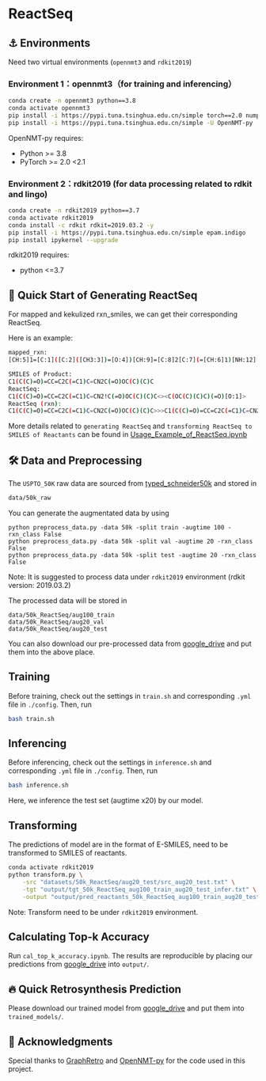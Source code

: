 # ReactSeq

## :anchor: Environments

Need two virtual environments (```opennmt3``` and ```rdkit2019```)

### Environment 1：opennmt3（for training and inferencing）

```bash
conda create -n opennmt3 python==3.8
conda activate opennmt3
pip install -i https://pypi.tuna.tsinghua.edu.cn/simple torch==2.0 numpy transformers pandas tqdm
pip install -i https://pypi.tuna.tsinghua.edu.cn/simple -U OpenNMT-py
```

OpenNMT-py requires:

- Python >= 3.8
- PyTorch >= 2.0 <2.1

### Environment 2：rdkit2019 (for data processing related to rdkit and lingo)

```bash
conda create -n rdkit2019 python==3.7
conda activate rdkit2019
conda install -c rdkit rdkit=2019.03.2 -y
pip install -i https://pypi.tuna.tsinghua.edu.cn/simple epam.indigo
pip install ipykernel --upgrade
```

rdkit2019 requires:

- python <=3.7


## 🚀 Quick Start of Generating ReactSeq

For mapped and kekulized rxn_smiles, we can get their corresponding ReactSeq.

Here is an example:

```bash
mapped_rxn: 
[CH:5]1=[C:1]([C:2]([CH3:3])=[O:4])[CH:9]=[C:8]2[C:7](=[CH:6]1)[NH:12][CH:11]=[CH:10]2.[O:20]([C:21]([O:22][C:23]([CH3:24])([CH3:26])[CH3:25])=[O:27])[C:13](=[O:14])[O:15][C:16]([CH3:17])([CH3:18])[CH3:19]>>[C:1]1([C:2]([CH3:3])=[O:4])=[CH:5][CH:6]=[C:7]2[C:8](=[CH:9]1)[CH:10]=[CH:11][N:12]2[C:13](=[O:14])[O:15][C:16]([CH3:17])([CH3:18])[CH3:19]
```

```bash
SMILES of Product: 
C1(C(C)=O)=CC=C2C(=C1)C=CN2C(=O)OC(C)(C)C
ReactSeq: 
C1(C(C)=O)=CC=C2C(=C1)C=CN2!C(=O)OC(C)(C)C<><C(OC(C)(C)C)(=O)[O:1]>
ReactSeq (rxn): 
C1(C(C)=O)=CC=C2C(=C1)C=CN2C(=O)OC(C)(C)C>>>C1(C(C)=O)=CC=C2C(=C1)C=CN2!C(=O)OC(C)(C)C<><C(OC(C)(C)C)(=O)[O:1]>
```

More details related to ```generating ReactSeq``` and ```transforming ReactSeq to SMILES of Reactants``` can be found in [Usage_Example_of_ReactSeq.ipynb](https://github.com/jiachengxiong/E_Smiles/blob/main/Usage_Example_of_E_SMILES.ipynb)


## 🛠️ Data and Preprocessing

The ```USPTO_50K``` raw data are sourced from [typed_schneider50k](https://github.com/Hanjun-Dai/GLN) and stored in

```bash
data/50k_raw
```

You can generate the augmentated data by using 
```
python preprocess_data.py -data 50k -split train -augtime 100 -rxn_class False
python preprocess_data.py -data 50k -split val -augtime 20 -rxn_class False
python preprocess_data.py -data 50k -split test -augtime 20 -rxn_class False
```
Note: It is suggested to process data under ```rdkit2019``` environment (rdkit version: 2019.03.2)

The processed data will be stored in 
```
data/50k_ReactSeq/aug100_train
data/50k_ReactSeq/aug20_val
data/50k_ReactSeq/aug20_test
```

You can also download our pre-processed data from [google_drive](https://drive.google.com/drive/folders/1a6NL5apcP_7isY3HccLjkSsjJGwp_FwD?usp=sharing) and put them into the above place.

## Training
Before training, check out the settings in ```train.sh``` and corresponding ```.yml``` file in ```./config```. Then, run
```bash
bash train.sh
```

## Inferencing
Before inferencing, check out the settings in ```inference.sh``` and corresponding ```.yml``` file in ```./config```. Then, run
```bash
bash inference.sh
```
Here, we inference the test set (augtime x20) by our model.

## Transforming
The predictions of model are in the format of E-SMILES, need to be transformed to SMILES of reactants.

```bash
conda activate rdkit2019
python transform.py \
    -src "datasets/50k_ReactSeq/aug20_test/src_aug20_test.txt" \
    -tgt "output/tgt_50k_ReactSeq_aug100_train_aug20_test_infer.txt" \
    -output "output/pred_reactants_50k_ReactSeq_aug100_train_aug20_test_infer.txt"
```
Note: Transform need to be under ```rdkit2019``` environment.

## Calculating Top-k Accuracy
Run  ```cal_top_k_accuracy.ipynb```.
The results are reproducible by placing our predictions from [google_drive](https://drive.google.com/drive/folders/1a6NL5apcP_7isY3HccLjkSsjJGwp_FwD?usp=sharing) into `output/`.


## :fire: Quick Retrosynthesis Prediction
Please download our trained model from [google_drive](https://drive.google.com/drive/folders/1a6NL5apcP_7isY3HccLjkSsjJGwp_FwD?usp=sharing) and put them into `trained_models/`.


## 🙌 Acknowledgments
Special thanks to [GraphRetro](https://github.com/vsomnath/graphretro) and [OpenNMT-py](https://github.com/OpenNMT/OpenNMT-py) for the code used in this project.
